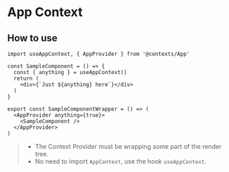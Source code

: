 # App Context

## How to use

```
import useAppContext, { AppProvider } from '@contexts/App'

const SampleComponent = () => {
  const { anything } = useAppContext()
  return (
    <div>{`Just ${anything} here`}</div>
  )
}

export const SampleComponentWrapper = () => (
  <AppProvider anything={true}>
    <SampleComponent />
  </AppProvider>
)
```

> - The Context Provider must be wrapping some part of the render tree.
> - No need to import `AppContext`, use the hook `useAppContext`.
